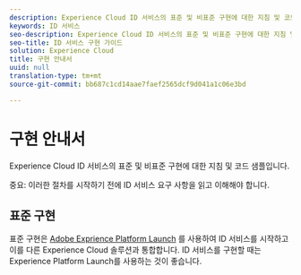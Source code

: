 ```yaml
---
description: Experience Cloud ID 서비스의 표준 및 비표준 구현에 대한 지침 및 코드 샘플입니다.
keywords: ID 서비스
seo-description: Experience Cloud ID 서비스의 표준 및 비표준 구현에 대한 지침 및 코드 샘플입니다.
seo-title: ID 서비스 구현 가이드
solution: Experience Cloud
title: 구현 안내서
uuid: null
translation-type: tm+mt
source-git-commit: bb687c1cd14aae7faef2565dcf9d041a1c06e3bd

---
```



# 구현 안내서

Experience Cloud ID 서비스의 표준 및 비표준 구현에 대한 지침 및 코드 샘플입니다.

중요: 이러한 절차를 시작하기 전에 ID 서비스 요구 사항을 읽고 이해해야 합니다.

## 표준 구현

표준 구현은 [Adobe Exprience Platform Launch](https://docs.adobelaunch.com/) 를 사용하여 ID 서비스를 시작하고 이를 다른 Experience Cloud 솔루션과 통합합니다. ID 서비스를 구현할 때는 Experience Platform Launch를 사용하는 것이 좋습니다.